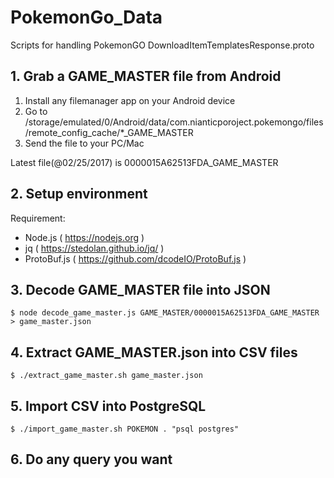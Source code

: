 # PokemonGo_Data
Scripts for handling PokemonGO DownloadItemTemplatesResponse.proto

## 1. Grab a GAME_MASTER file from Android
1. Install any filemanager app on your Android device
2. Go to /storage/emulated/0/Android/data/com.nianticporoject.pokemongo/files/remote_config_cache/\*_GAME_MASTER
3. Send the file to your PC/Mac

Latest file(@02/25/2017) is 0000015A62513FDA_GAME_MASTER


## 2. Setup environment
Requirement:
- Node.js ( https://nodejs.org )
- jq ( https://stedolan.github.io/jq/ )
- ProtoBuf.js ( https://github.com/dcodeIO/ProtoBuf.js )

## 3. Decode GAME_MASTER file into JSON
```
$ node decode_game_master.js GAME_MASTER/0000015A62513FDA_GAME_MASTER > game_master.json
```

## 4. Extract GAME_MASTER.json into CSV files
```
$ ./extract_game_master.sh game_master.json
```

## 5. Import CSV into PostgreSQL
```
$ ./import_game_master.sh POKEMON . "psql postgres"
```

## 6. Do any query you want
